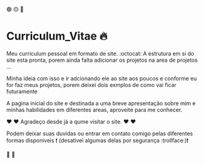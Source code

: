 🟢 🟡 🔴

# Curriculum_Vitae :fire:

Meu curriculum pessoal em formato de site. :octocat:
A estrutura em si do site esta pronta, porem ainda falta adicionar os projetos na area de projetos ...

Minha ideia com isso e ir adcionando ele ao site aos poucos e conforme eu for faz meus projetos, porem deixei dois exmplos de como vai ficar futuramente

A pagina inicial do site e destinada a uma breve apresentação sobre mim e minhas habilidades em diferentes areas, aproveite para me conhecer.

:heart: :heart: Agradeço desde já a qume visitar o site. :heart: :heart:

Podem deixar suas duvidas ou entrar em contato comigo pelas diferentes formas disponiveis :exclamation: (desativei algumas delas por segurança :trollface:):exclamation:

:clap: :clap: